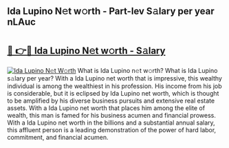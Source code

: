 ## Ida Lupino N𝚎t w𝚘rth - Part-lev S𝚊lary per year nLAuc

# <h2><a href="http://gc4ocp.nevu.top/?p=Ida+Lupino">🔗 👉🔴 Ida Lupino N𝚎t w𝚘rth - S𝚊lary</a></h2>

[![Ida Lupino N𝚎t W𝚘rth](https://i.imgur.com/Oavwk0R.jpeg)](http://gc4ocp.nevu.top/?p=Ida+Lupino)
What is Ida Lupino n𝚎t w𝚘rth? What is Ida Lupino s𝚊lary per year?
With a Ida Lupino net worth that is impressive, this wealthy individual is among the wealthiest in his profession. His income from his job is considerable, but it is eclipsed by Ida Lupino net worth, which is thought to be amplified by his diverse business pursuits and extensive real estate assets. With a Ida Lupino net worth that places him among the elite of wealth, this man is famed for his business acumen and financial prowess. With a Ida Lupino net worth in the billions and a substantial annual salary, this affluent person is a leading demonstration of the power of hard labor, commitment, and financial acumen.
